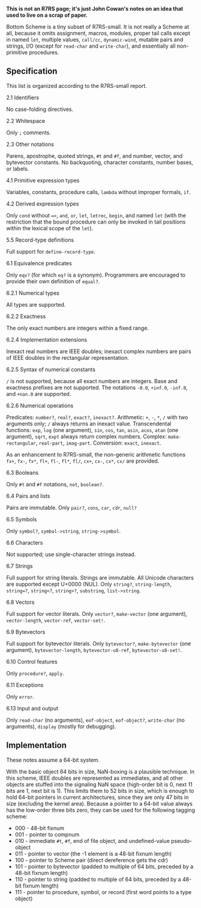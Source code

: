 **This is not an R7RS page; it's just John Cowan's notes on an idea that used to live on a scrap of paper.**

Bottom Scheme is a tiny subset of R7RS-small.  It is not really a Scheme at all, because it omits assignment, macros, modules, proper tail calls except in named `let`, multiple values, `call/cc`, `dynamic-wind`, mutable pairs and strings, I/O (except for `read-char` and `write-char`), and essentially all non-primitive procedures.

## Specification

This list is organized according to the R7RS-small report.

2.1 Identifiers

No case-folding directives.

2.2 Whitespace

Only `;` comments.

2.3 Other notations

Parens, apostrophe, quoted strings, `#t` and `#f`, and number, vector, and bytevector constants.  No backquoting, character constants, number bases, or labels.

4.1 Primitive expression types

Variables, constants, procedure calls, `lambda` without improper formals, `if`.

4.2 Derived expression types

Only `cond` without `=>`, `and`, `or`, `let`, `letrec`, `begin`, and named `let` (with the restriction that the bound procedure can only be invoked in tail positions within the lexical scope of the `let`).

5.5 Record-type definitions

Full support for `define-record-type`.

6.1 Equivalence predicates

Only `eqv?` (for which `eq?` is a synonym).  Programmers are encouraged to provide their own definition of `equal?`.

6.2.1 Numerical types

All types are supported.

6.2.2 Exactness

The only exact numbers are integers within a fixed range.

6.2.4 Implementation extensions

Inexact real numbers are IEEE doubles; inexact complex numbers are pairs of IEEE doubles in the rectangular representation.

6.2.5 Syntax of numerical constants

`/` is not supported, because all exact numbers are integers.  Base and exactness prefixes are not supported.  The notations `-0.0`, `+inf.0`, `-inf.0`, and `+nan.0` are supported.

6.2.6 Numerical operations

Predicates:  `number?`, `real?`, `exact?`, `inexact?`.  Arithmetic:  `+`, `-`, `*`, `/` with two arguments only; `/` always returns an inexact value.  Transcendental functions:  `exp`, `log` (one argument), `sin`, `cos`, `tan`, `asin`, `acos`, `atan` (one argument), `sqrt`, `expt` always return complex numbers.  Complex: `make-rectangular`, `real-part`, `imag-part`.  Conversion: `exact`, `inexact`.

As an enhancement to R7RS-small, the non-generic arithmetic functions `fx+`, `fx-`, `fx*`, `fl+`, `fl-`, `fl*`, `fl/`, `cx+`, `cx-`, `cx*`, `cx/` are provided.

6.3 Booleans

Only `#t` and `#f` notations, `not`, `boolean?`.

6.4 Pairs and lists

Pairs are immutable.  Only `pair?`, `cons`, `car`, `cdr`, `null?`

6.5 Symbols

Only `symbol?`, `symbol->string`, `string->symbol`.

6.6 Characters

Not supported; use single-character strings instead.

6.7 Strings

Full support for string literals.  Strings are immutable.  All Unicode characters are supported except U+0000 (NUL).  Only `string?`, `string-length`, `string=?`, `string<?`, `string>?`, `substring`, `list->string`.

6.8 Vectors

Full support for vector literals.  Only `vector?`, `make-vector` (one argument), `vector-length`, `vector-ref`, `vector-set!`.

6.9 Bytevectors

Full support for bytevector literals.  Only `bytevector?`, `make-bytevector` (one argument), `bytevector-length`, `bytevector-u8-ref`, `bytevector-u8-set!`.

6.10 Control features

Only `procedure?`, `apply`.

6.11 Exceptions

Only `error`.

6.13 Input and output

Only `read-char` (no arguments), `eof-object`, `eof-object?`, `write-char` (no arguments), `display` (mostly for debugging).

## Implementation

These notes assume a 64-bit system.

With the basic object 64 bits in size, NaN-boxing is a plausible technique.  In this scheme, IEEE doubles are represented as immediates, and all other objects are stuffed into the signaling NaN space (high-order bit is 0, next 11 bits are 1, next bit is 1).  This limits them to 52 bits in size, which is enough to hold 64-bit pointers in current architectures, since they are only 47 bits in size (excluding the kernel area).  Because a pointer to a 64-bit value always has the low-order three bits zero, they can be used for the following tagging scheme:

* 000 - 48-bit fixnum
* 001 - pointer to compnum
* 010 - immediate `#t`, `#f`, end of file object, and undefined-value pseudo-object
* 011 - pointer to vector (the -1 element is a 48-bit fixnum length)
* 100 - pointer to Scheme pair (direct dereference gets the cdr)
* 101 - pointer to bytevector (padded to multiple of 64 bits, preceded by a 48-bit fixnum length)
* 110 - pointer to string (padded to multiple of 64 bits, preceded by a 48-bit fixnum length)
* 111 - pointer to procedure, symbol, or record (first word points to a type object)


















